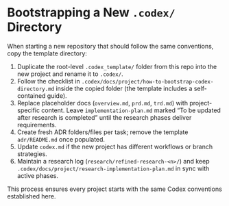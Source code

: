 # Bootstrapping a New `.codex/` Directory

When starting a new repository that should follow the same conventions, copy the template directory:

1. Duplicate the root-level `.codex_template/` folder from this repo into the new project and rename it to `.codex/`.
2. Follow the checklist in `.codex/docs/project/how-to-bootstrap-codex-directory.md` inside the copied folder (the template includes a self-contained guide).
3. Replace placeholder docs (`overview.md`, `prd.md`, `trd.md`) with project-specific content. Leave `implementation-plan.md` marked “To be updated after research is completed” until the research phases deliver requirements.
4. Create fresh ADR folders/files per task; remove the template `adr/README.md` once populated.
5. Update `codex.md` if the new project has different workflows or branch strategies.
6. Maintain a research log (`research/refined-research-<n>/`) and keep `.codex/docs/project/research-implementation-plan.md` in sync with active phases.

This process ensures every project starts with the same Codex conventions established here.
